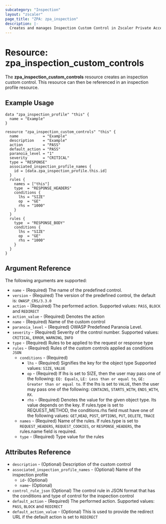 ```yaml
---
subcategory: "Inspection"
layout: "zscaler"
page_title: "ZPA: zpa_inspection"
description: |-
  Creates and manages Inspection Custom Control in Zscaler Private Access cloud.
---
```


# Resource: zpa_inspection_custom_controls

The  **zpa_inspection_custom_controls** resource creates an inspection custom control. This resource can then be referenced in an inspection profile resource.

## Example Usage

```hcl
data "zpa_inspection_profile" "this" {
  name = "Example"
}

resource "zpa_inspection_custom_controls" "this" {
  name           = "Example"
  description    = "Example"
  action         = "PASS"
  default_action = "PASS"
  paranoia_level = "1"
  severity       = "CRITICAL"
  type = "RESPONSE"
  associated_inspection_profile_names {
    id = [data.zpa_inspection_profile.this.id]
  }
  rules {
    names = ["this"]
    type  = "RESPONSE_HEADERS"
    conditions {
      lhs = "SIZE"
      op  = "GE"
      rhs = "1000"
    }
  }
  rules {
    type  = "RESPONSE_BODY"
    conditions {
      lhs = "SIZE"
      op  = "GE"
      rhs = "1000"
    }
  }
}
```

## Argument Reference

The following arguments are supported:

* `name` - (Required) The name of the predefined control.
* `version` - (Required) The version of the predefined control, the default is: `OWASP_CRS/3.3.0`
* `action` - (Required) The performed action. Supported values: `PASS`, `BLOCK` and `REDIRECT`
* `action_value` - (Required) Denotes the action
* `name` - (Required) Name of the custom control
* `paranoia_level` - (Required) OWASP Predefined Paranoia Level.
* `severity` - (Required) Severity of the control number. Supported values: `CRITICAL`, `ERROR`, `WARNING`, `INFO`
* `type` - (Required) Rules to be applied to the request or response type
* `rules` - (Required) Rules of the custom controls applied as conditions `JSON`
  * `conditions` - (Required)
    * `lhs` - (Required) Signifies the key for the object type Supported values: `SIZE`, `VALUE`
    * `op` - (Required) If lhs is set to SIZE, then the user may pass one of the following: `EQ: Equals`, `LE: Less than or equal to`, `GE: Greater than or equal to`. If the lhs is set to `VALUE`, then the user may pass one of the following: `CONTAINS`, `STARTS_WITH`, `ENDS_WITH`, `RX`.
    * `rhs` - (Required) Denotes the value for the given object type. Its value depends on the key. If rules.type is set to REQUEST_METHOD, the conditions.rhs field must have one of the following values: `GET`,`HEAD`, `POST`, `OPTIONS`, `PUT`, `DELETE`, `TRACE`
  * `names` - (Required) Name of the rules. If rules.type is set to `REQUEST_HEADERS`, `REQUEST_COOKIES`, or `RESPONSE_HEADERS`, the rules.name field is required.
  * `type` - (Required) Type value for the rules

## Attributes Reference

* `description` - (Optional) Description of the custom control
* `associated_inspection_profile_names` - (Optional) Name of the inspection profile
  * `id`- (Optional)
  * `name`- (Optional)
* `control_rule_json` (Optional) The control rule in JSON format that has the conditions and type of control for the inspection control
* `default_action` - (Required) The performed action. Supported values: `PASS`, `BLOCK` and `REDIRECT`
* `default_action_value` - (Optional) This is used to provide the redirect URL if the default action is set to `REDIRECT`
